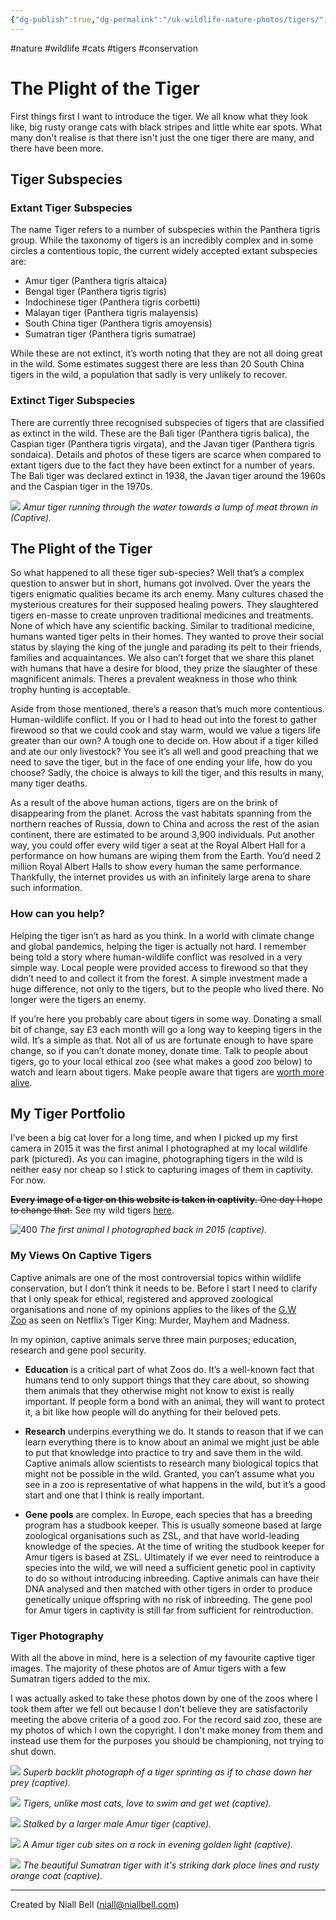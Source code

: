 ```yaml
---
{"dg-publish":true,"dg-permalink":"/uk-wildlife-nature-photos/tigers/","permalink":"/uk-wildlife-nature-photos/tigers/","title":"The Plight of the Tiger","tags":["nature","wildlife","photography","conservation"],"noteIcon":"2","created":"2024-04-17T09:09:39.034+01:00","updated":"2024-04-18T00:41:49.720+01:00"}
---
```


#nature #wildlife #cats #tigers #conservation
# The Plight of the Tiger

First things first I want to introduce the tiger. We all know what they look like, big rusty orange cats with black stripes and little white ear spots. What many don't realise is that there isn't just the one tiger there are many, and there have been more.

## Tiger Subspecies
### Extant Tiger Subspecies

The name Tiger refers to a number of subspecies within the Panthera tigris group. While the taxonomy of tigers is an incredibly complex and in some circles a contentious topic, the current widely accepted extant subspecies are:

- Amur tiger (Panthera tigris altaica)
- Bengal tiger (Panthera tigris tigris)
- Indochinese tiger (Panthera tigris corbetti)
- Malayan tiger (Panthera tigris malayensis)
- South China tiger (Panthera tigris amoyensis)
- Sumatran tiger (Panthera tigris sumatrae)

While these are not extinct, it’s worth noting that they are not all doing great in the wild. Some estimates suggest there are less than 20 South China tigers in the wild, a population that sadly is very unlikely to recover.

### Extinct Tiger Subspecies

There are currently three recognised subspecies of tigers that are classified as extinct in the wild. These are the Bali tiger (Panthera tigris balica), the Caspian tiger (Panthera tigris virgata), and the Javan tiger (Panthera tigris sondaica). Details and photos of these tigers are scarce when compared to extant tigers due to the fact they have been extinct for a number of years. The Bali tiger was declared extinct in 1938, the Javan tiger around the 1960s and the Caspian tiger in the 1970s.

![](https://i.imgur.com/rtk0zzy.png)
*Amur tiger running through the water towards a lump of meat thrown in (Captive).*

## The Plight of the Tiger

So what happened to all these tiger sub-species? Well that’s a complex question to answer but in short, humans got involved. Over the years the tigers enigmatic qualities became its arch enemy. Many cultures chased the mysterious creatures for their supposed healing powers. They slaughtered tigers en-masse to create unproven traditional medicines and treatments. None of which have any scientific backing. Similar to traditional medicine, humans wanted tiger pelts in their homes. They wanted to prove their social status by slaying the king of the jungle and parading its pelt to their friends, families and acquaintances. We also can’t forget that we share this planet with humans that have a desire for blood, they prize the slaughter of these magnificent animals. Theres a prevalent weakness in those who think trophy hunting is acceptable.

Aside from those mentioned, there’s a reason that’s much more contentious. Human-wildlife conflict. If you or I had to head out into the forest to gather firewood so that we could cook and stay warm, would we value a tigers life greater than our own? A tough one to decide on. How about if a tiger killed and ate our only livestock? You see it’s all well and good preaching that we need to save the tiger, but in the face of one ending your life, how do you choose? Sadly, the choice is always to kill the tiger, and this results in many, many tiger deaths.

As a result of the above human actions, tigers are on the brink of disappearing from the planet. Across the vast habitats spanning from the northern reaches of Russia, down to China and across the rest of the asian continent, there are estimated to be around 3,900 individuals. Put another way, you could offer every wild tiger a seat at the Royal Albert Hall for a performance on how humans are wiping them from the Earth. You’d need 2 million Royal Albert Halls to show every human the same performance. Thankfully, the internet provides us with an infinitely large arena to share such information.

### How can you help?

Helping the tiger isn’t as hard as you think. In a world with climate change and global pandemics, helping the tiger is actually not hard. I remember being told a story where human-wildlife conflict was resolved in a very simple way. Local people were provided access to firewood so that they didn’t need to and collect it from the forest. A simple investment made a huge difference, not only to the tigers, but to the people who lived there. No longer were the tigers an enemy.

If you’re here you probably care about tigers in some way. Donating a small bit of change, say £3 each month will go a long way to keeping tigers in the wild. It’s a simple as that. Not all of us are fortunate enough to have spare change, so if you can’t donate money, donate time. Talk to people about tigers, go to your local ethical zoo (see what makes a good zoo below) to watch and learn about tigers. Make people aware that tigers are [worth more alive](https://www.exodus.co.uk/worth-more-alive).

## My Tiger Portfolio

I’ve been a big cat lover for a long time, and when I picked up my first camera in 2015 it was the first animal I photographed at my local wildlife park (pictured). As you can imagine, photographing tigers in the wild is neither easy nor cheap so I stick to capturing images of them in captivity. For now.

~~**Every image of a tiger on this website is taken in captivity.** One day I hope to change that.~~ See my wild tigers [here](https://niallbell.com/uk-wildlife-nature-photos/tiger/).

![400](https://i.imgur.com/EXjdxrk.png)
*The first animal I photographed back in 2015 (captive).*

### My Views On Captive Tigers

Captive animals are one of the most controversial topics within wildlife conservation, but I don’t think it needs to be. Before I start I need to clarify that I only speak for ethical, registered and approved zoological organisations and none of my opinions applies to the likes of the [G.W Zoo](https://en.wikipedia.org/wiki/Greater_Wynnewood_Exotic_Animal_Park) as seen on Netflix’s Tiger King: Murder, Mayhem and Madness.

In my opinion, captive animals serve three main purposes; education, research and gene pool security.

- **Education** is a critical part of what Zoos do. It’s a well-known fact that humans tend to only support things that they care about, so showing them animals that they otherwise might not know to exist is really important. If people form a bond with an animal, they will want to protect it, a bit like how people will do anything for their beloved pets.

- **Research** underpins everything we do. It stands to reason that if we can learn everything there is to know about an animal we might just be able to put that knowledge into practice to try and save them in the wild. Captive animals allow scientists to research many biological topics that might not be possible in the wild. Granted, you can’t assume what you see in a zoo is representative of what happens in the wild, but it’s a good start and one that I think is really important.

- **Gene pools** are complex. In Europe, each species that has a breeding program has a studbook keeper. This is usually someone based at large zoological organisations such as ZSL, and that have world-leading knowledge of the species. At the time of writing the studbook keeper for Amur tigers is based at ZSL. Ultimately if we ever need to reintroduce a species into the wild, we will need a sufficient genetic pool in captivity to do so without introducing inbreeding. Captive animals can have their DNA analysed and then matched with other tigers in order to produce genetically unique offspring with no risk of inbreeding. The gene pool for Amur tigers in captivity is still far from sufficient for reintroduction.

### Tiger Photography

With all the above in mind, here is a selection of my favourite captive tiger images. The majority of these photos are of Amur tigers with a few Sumatran tigers added to the mix. 

I was actually asked to take these photos down by one of the zoos where I took them after we fell out because I don't believe they are satisfactorily meeting the above criteria of a good zoo. For the record said zoo, these are my photos of which I own the copyright. I don't make money from them and instead use them for the purposes you should be championing, not trying to shut down.

![](https://i.imgur.com/YM8JB0f.jpeg)
*Superb backlit photograph of a tiger sprinting as if to chase down her prey (captive).*

![](https://i.imgur.com/4Msu0Ig.png)
*Tigers, unlike most cats, love to swim and get wet (captive).*

![](https://i.imgur.com/v3dgeOx.png)
*Stalked by a larger male Amur tiger (captive).*

![](https://i.imgur.com/QXS2OUx.png)
*A Amur tiger cub sites on a rock in evening golden light (captive).*

![](https://i.imgur.com/eDQBDJi.png)
*The beautiful Sumatran tiger with it's striking dark place lines and rusty orange coat (captive).*

---
Created by Niall Bell (niall@niallbell.com)